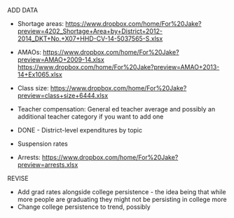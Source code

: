 ADD DATA

* Shortage areas: https://www.dropbox.com/home/For%20Jake?preview=4202_Shortage+Area+by+District+2012-2014_DKT+No.+X07+HHD-CV-14-5037565-S.xlsx

* AMAOs: https://www.dropbox.com/home/For%20Jake?preview=AMAO+2009-14.xlsx
https://www.dropbox.com/home/For%20Jake?preview=AMAO+2013-14+Ex1065.xlsx

* Class size: https://www.dropbox.com/home/For%20Jake?preview=class+size+6444.xlsx

* Teacher compensation: General ed teacher average and possibly an additional teacher category if you want to add one

* DONE - District-level expenditures by topic 

* Suspension rates

* Arrests: https://www.dropbox.com/home/For%20Jake?preview=arrests.xlsx

REVISE

* Add grad rates alongside college persistence - the idea being that while more people are graduating they might not be persisting in college more
* Change college persistence to trend, possibly
